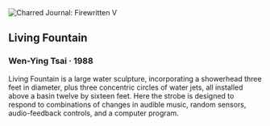 <div class="artwork-of-the-day">
  <div class="container">
    <div class="img-wrapper">
      <img
        src="https://uploads5.wikiart.org/images/wen-ying-tsai/living-fountain-1988.jpg!Large.jpg"
        alt="Charred Journal: Firewritten V" />
    </div>
    <div class="artwork-detail">
      <div class="artwork-origin"> 
        <h2 class="artwork-name">Living Fountain</h2>
        <h3 class="artist">
          Wen-Ying Tsai
                    ·  1988
        </h3>
      </div>
      <p class="description">
        <span class="artwork-description-text ng-binding" ng-bind-html="viewModel.ArtworkOfTheDay.Description | unsafe">Living Fountain is a large water sculpture, incorporating a showerhead three feet in diameter, plus three concentric circles of water jets, all installed above a basin twelve by sixteen feet. Here the strobe is designed to respond to combinations of changes in audible music, random sensors, audio-feedback controls, and a computer program.</span>
                        <div class="text-shadow-container ng-hide" ng-show="showShadow"></div>
      </p>
    </div>
  </div>

</div>
